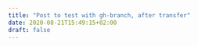 ```yaml
---
title: "Post to test with gh-branch, after transfer"
date: 2020-08-21T15:49:15+02:00
draft: false
---
```

